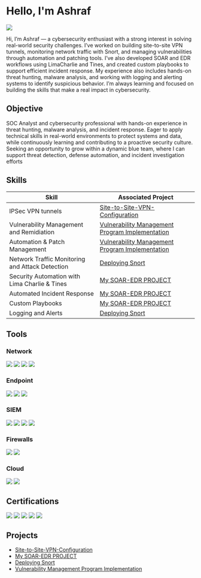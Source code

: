 # Hello, I'm Ashraf
<a href="www.linkedin.com/in/ashrafjamaal98"><img src="https://img.shields.io/badge/-LinkedIn-0072b1?&style=for-the-badge&logo=linkedin&logoColor=white" /></a>


Hi, I’m Ashraf — a cybersecurity enthusiast with a strong interest in solving real-world security challenges. I’ve worked on building site-to-site VPN tunnels, monitoring network traffic with Snort, and managing vulnerabilities through automation and patching tools. I’ve also developed SOAR and EDR workflows using LimaCharlie and Tines, and created custom playbooks to support efficient incident response. My experience also includes hands-on threat hunting, malware analysis, and working with logging and alerting systems to identify suspicious behavior. I’m always learning and focused on building the skills that make a real impact in cybersecurity.

## Objective

SOC Analyst and cybersecurity professional with hands-on experience in threat hunting, malware analysis, and incident response. Eager to apply technical skills in real-world environments to protect systems and data, while continuously learning and contributing to a proactive security culture. Seeking an opportunity to grow within a dynamic blue team, where I can support threat detection, defense automation, and incident investigation efforts

## Skills


| Skill                                         | Associated Project         |
|-----------------------------------------------|----------------------------|
| IPSec VPN tunnels          | <a href="https://github.com/DragonFlyzlip/Site-to-Site-VPN-Configuration-Project-Using-Palo-Alto-Firewalls/tree/main">Site-to-Site-VPN-Configuration</a>|
| Vulnerability Management and Remidiation | <a href="https://github.com/DragonFlyzlip/Vulnerability-Management-Program-Implementation">Vulnerability Management Program Implementation<a/>|
| Automation & Patch Management | <a href="https://github.com/DragonFlyzlip/Vulnerability-Management-Program-Implementation">Vulnerability Management Program Implementation<a/>|
| Network Traffic Monitoring and Attack Detection | <a href="https://github.com/DragonFlyzlip/Deploying-SNORT-and-PulledPork-on-CentOS-7">Deploying Snort</a>|
| Security Automation with Lima Charlie & Tines   | <a href="https://github.com/DragonFlyzlip/My-SOAR-EDR-PROJECT"> My SOAR-EDR PROJECT </a>|
| Automated Incident Response      |  <a href="https://github.com/DragonFlyzlip/My-SOAR-EDR-PROJECT"> My SOAR-EDR PROJECT </a>|
| Custom Playbooks             |  <a href="https://github.com/DragonFlyzlip/My-SOAR-EDR-PROJECT"> My SOAR-EDR PROJECT </a>|
| Logging and Alerts  | <a href="https://github.com/DragonFlyzlip/Deploying-SNORT-and-PulledPork-on-CentOS-7">Deploying Snort</a>|


## Tools



### Network
<div>
    <img src="https://img.shields.io/badge/-Wireshark-1679A7?&style=for-the-badge&logo=Wireshark&logoColor=white" />
    <img src="https://img.shields.io/badge/-Suricata-EF3B2D?&style=for-the-badge&logo=Suricata&logoColor=white" />
    <img src="https://img.shields.io/badge/-Zeek-777BB4?&style=for-the-badge&logo=Zeek&logoColor=white" />
    <img src="https://img.shields.io/badge/-Snort-FF0000?&style=for-the-badge&logo=Snort&logoColor=white" />
</div>

### Endpoint
<div>
    <img src="https://img.shields.io/badge/-Microsoft_Defender_for_Endpoint-00A4EF?&style=for-the-badge&logo=Microsoft&logoColor=white" />
    <img src="https://img.shields.io/badge/-Velociraptor-4B275F?&style=for-the-badge&logo=Velociraptor&logoColor=white" />
    <img src="https://img.shields.io/badge/-LimaCharlie-1679A7?&style=for-the-badge&logo=LimaCharlie&logoColor=white" />

</div>

### SIEM
<div>
    <img src="https://img.shields.io/badge/-Microsoft_Sentinel-0078D4?&style=for-the-badge&logo=Microsoft&logoColor=white" />
    <img src="https://img.shields.io/badge/-Splunk-000000?&style=for-the-badge&logo=Splunk&logoColor=white" />
    <img src="https://img.shields.io/badge/-Elastic-005571?&style=for-the-badge&logo=Elastic&logoColor=white" />
    <img src="https://img.shields.io/badge/-LimaCharlie-1679A7?&style=for-the-badge&logo=LimaCharlie&logoColor=white" />
</div>

### Firewalls
<div>
    <img src="https://img.shields.io/badge/-Palo_Alto_Networks-0086D1?&style=for-the-badge&logo=Palo-Alto-Networks&logoColor=white" />
    <img src="https://img.shields.io/badge/-pfSense-3C699F?&style=for-the-badge&logo=pfSense&logoColor=white" />

### Cloud 
<div>
<img src="https://img.shields.io/badge/-AWS-FF9900?&style=for-the-badge&logo=Amazon-AWS&logoColor=white" />
<img src="https://img.shields.io/badge/-Azure-0078D4?&style=for-the-badge&logo=Microsoft-Azure&logoColor=white" />
 </div>


</div>


## Certifications

<div>
<img src="https://img.shields.io/badge/-Security%2B-FF0000?&style=for-the-badge&logo=CompTIA&logoColor=white" />
<img src="https://img.shields.io/badge/-Network%2B-007ACC?&style=for-the-badge&logo=CompTIA&logoColor=white" />
<img src="https://img.shields.io/badge/-A%2B-4D4D4D?&style=for-the-badge&logo=CompTIA&logoColor=white" />
<img src="https://img.shields.io/badge/-CDSA-006400?&style=for-the-badge&logoColor=white" />
<img src="https://img.shields.io/badge/-CCD-000080?&style=for-the-badge&logoColor=white" />
</div>

## Projects
- <a href="https://github.com/DragonFlyzlip/Site-to-Site-VPN-Configuration-Project-Using-Palo-Alto-Firewalls/tree/main">Site-to-Site-VPN-Configuration</a>
- <a href="https://github.com/DragonFlyzlip/My-SOAR-EDR-PROJECT">My SOAR-EDR PROJECT </a>
- <a href="https://github.com/DragonFlyzlip/Deploying-SNORT-and-PulledPork-on-CentOS-7">Deploying Snort</a>
- <a href="https://github.com/DragonFlyzlip/Vulnerability-Management-Program-Implementation">Vulnerability Management Program Implementation<a/>
